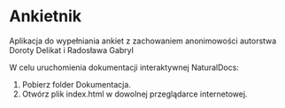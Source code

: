 # Ankietnik
Aplikacja do wypełniania ankiet z zachowaniem anonimowości autorstwa Doroty Delikat i Radosława Gabryl

W celu uruchomienia dokumentacji interaktywnej NaturalDocs:
1. Pobierz folder Dokumentacja.
2. Otwórz plik index.html w dowolnej przeglądarce internetowej.

